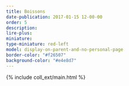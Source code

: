 ```yaml
---
title: Boissons
date-publication: 2017-01-15 12-00-00
order: 5
description: 
lire-plus:
miniature:
type-miniature: red-left
model: display-on-parent-and-no-personal-page
border-color: "#f26507"
background-color: "#e4e8d7"
---
```



{% include coll_ext/main.html %}


